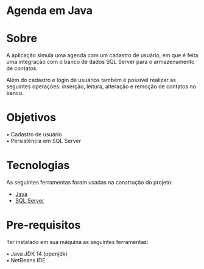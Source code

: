 
<h1>Agenda em Java</h1>

# Sobre
<p> A aplicação simula uma agenda com um cadastro de usuário, em que é feita uma integração com o banco de dados SQL Server para o armazenamento de contatos.

Além do cadastro e login de usuários também é possível realizar as seguintes operações: inserção, leitura, alteração e remoção de contatos no banco. 

  </p>
  
# Objetivos
<p>
•  Cadastro de usuário </br> 
•  Persistência em SQL Server
</p>

# Tecnologias
<p>As seguintes ferramentas foram usadas na construção do projeto:

- [Java](https://www.java.com/)
- [SQL Server](https://www.microsoft.com/pt-br/sql-server)

</p>

# Pre-requisitos
<p>Ter instalado em sua máquina as seguintes ferramentas:

•  Java  JDK 14 (openjdk) </br> 
•  NetBeans IDE  </br> 


</p>

